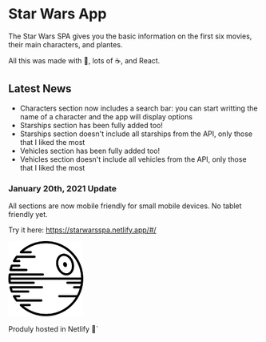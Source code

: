 # Star Wars App

The Star Wars SPA gives you the basic information on the first six movies, their main characters, and plantes.

All this was made with 💛, lots of ☕, and React.

## Latest News

- Characters section now includes a search bar: you can start writting the name of a character and the app will display options
- Starships section has been fully added too!
- Starships section doesn't include all starships from the API, only those that I liked the most
- Vehicles section has been fully added too!
- Vehicles section doesn't include all vehicles from the API, only those that I liked the most

### January 20th, 2021 Update

All sections are now mobile friendly for small mobile devices.
No tablet friendly yet.

Try it here: <https://starwarsspa.netlify.app/#/>

<img src="./public/images/icon_for_tab.png" width="150px">

Produly hosted in Netlify 💚`
